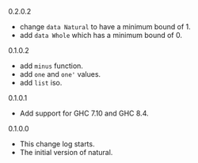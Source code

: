 0.2.0.2

* change `data Natural` to have a minimum bound of 1.
* add `data Whole` which has a minimum bound of 0.

0.1.0.2

* add `minus` function.
* add `one` and `one'` values.
* add `list` iso.

0.1.0.1

* Add support for GHC 7.10 and GHC 8.4.

0.1.0.0

* This change log starts.
* The initial version of natural.
